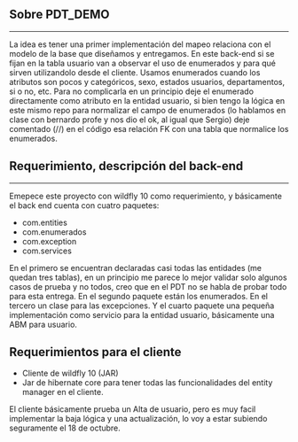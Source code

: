 ## Sobre PDT_DEMO ##
---
La idea es tener una primer implementación del mapeo relaciona con el modelo de la base que diseñamos y entregamos. En este back-end si se fijan en la tabla usuario van a observar el uso de enumerados y para qué sirven utilizandolo desde el cliente. Usamos enumerados cuando los atributos son pocos y categóricos, sexo, estados usuarios, departamentos, si o no, etc. Para no complicarla en un principio deje el enumerado directamente como atributo en la entidad usuario, si bien tengo la lógica en este mismo repo para normalizar el campo de enumerados (lo hablamos en clase con bernardo profe y nos dio el ok, al igual que Sergio) deje comentado (//) en el código esa relación FK con una tabla que normalice los enumerados. 
## Requerimiento, descripción del back-end ##
---
Emepece este proyecto con wildfly 10 como requerimiento, y básicamente el back end cuenta con cuatro paquetes: 

* com.entities
* com.enumerados
* com.exception
* com.services

En el primero se encuentran declaradas casi todas las entidades (me quedan tres tablas), en un principio me parece lo mejor validar solo algunos casos de prueba y no todos, creo que en el PDT no se habla de probar todo para esta entrega. 
En el segundo paquete están los enumerados. 
En el tercero un clase para las excepciones. 
Y el cuarto paquete una pequeña implementación como servicio para la entidad usuario, básicamente una ABM para usuario.
## Requerimientos para el cliente ##
* Cliente de wildfly 10 (JAR)
* Jar de hibernate core para tener todas las funcionalidades del entity manager en el cliente. 

El cliente básicamente prueba un Alta de usuario, pero es muy facil implementar la baja lógica y una actualización, lo voy a estar subiendo seguramente el 18 de octubre. 


